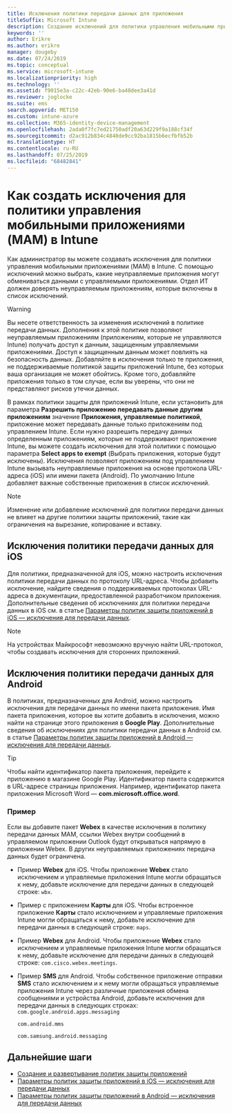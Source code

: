 ```yaml
---
title: Исключения политики передачи данных для приложения
titleSuffix: Microsoft Intune
description: Создание исключений для политики управления мобильными приложениями (MAM) в Intune.
keywords: ''
author: Erikre
ms.author: erikre
manager: dougeby
ms.date: 07/24/2019
ms.topic: conceptual
ms.service: microsoft-intune
ms.localizationpriority: high
ms.technology: ''
ms.assetid: f9015e3a-c22c-42eb-90e6-ba48dee3a41d
ms.reviewer: joglocke
ms.suite: ems
search.appverid: MET150
ms.custom: intune-azure
ms.collection: M365-identity-device-management
ms.openlocfilehash: 2ada0f7fc7ed21750adf20a63d229f9a188cf34f
ms.sourcegitcommit: d2ac912b834c4840de9cc92ba1815b6ecfbfb52b
ms.translationtype: HT
ms.contentlocale: ru-RU
ms.lasthandoff: 07/25/2019
ms.locfileid: "68482841"
---
```

# <a name="how-to-create-exceptions-to-the-intune-mobile-application-management-mam-data-transfer-policy"></a>Как создать исключения для политики управления мобильными приложениями (MAM) в Intune

Как администратор вы можете создавать исключения для политики управления мобильными приложениями (MAM) в Intune. С помощью исключений можно выбрать, какие неуправляемые приложения могут обмениваться данными с управляемыми приложениями. Отдел ИТ должен доверять неуправляемым приложениям, которые включены в список исключений. 

>[!WARNING] 
> Вы несете ответственность за изменения исключений в политике передачи данных. Дополнения к этой политике позволяют неуправляемым приложениям (приложениям, которые не управляются Intune) получать доступ к данным, защищенным управляемыми приложениями. Доступ к защищенным данным может повлиять на безопасность данных. Добавляйте в исключения только те приложения, не поддерживаемые политикой защиты приложений Intune, без которых ваша организация не может обойтись. Кроме того, добавляйте приложения только в том случае, если вы уверены, что они не представляют рисков утечки данных.

В рамках политики защиты для приложений Intune, если установить для параметра **Разрешить приложению передавать данные другим приложениям** значение **Приложения, управляемые политикой**, приложение может передавать данные только приложениям под управлением Intune. Если нужно разрешить передачу данных определенным приложениям, которые не поддерживают приложение Intune, вы можете создать исключения для этой политики с помощью параметра **Select apps to exempt** (Выбрать приложения, которые будут исключены). Исключения позволяют приложениям под управлением Intune вызывать неуправляемые приложения на основе протокола URL-адреса (iOS) или имени пакета (Android). По умолчанию Intune добавляет важные собственные приложения в список исключений. 

> [!NOTE]
> Изменение или добавление исключений для политики передачи данных не влияет на другие политики защиты приложений, такие как ограничения на вырезание, копирование и вставку. 

## <a name="ios-data-transfer-exceptions"></a>Исключения политики передачи данных для iOS
Для политики, предназначенной для iOS, можно настроить исключения политики передачи данных по протоколу URL-адреса. Чтобы добавить исключение, найдите сведения о поддерживаемых протоколах URL-адреса в документации, предоставленной разработчиком приложения. Дополнительные сведения об исключениях для политики передачи данных в iOS см. в статье [Параметры политик защиты приложений в iOS — исключения для передачи данных](app-protection-policy-settings-ios.md#data-transfer-exemptions).

> [!NOTE]
> На устройствах Майкрософт невозможно вручную найти URL-протокол, чтобы создавать исключения для сторонних приложений. 

## <a name="android-data-transfer-exceptions"></a>Исключения политики передачи данных для Android
В политиках, предназначенных для Android, можно настроить исключения для передачи данных по имени пакета приложения. Имя пакета приложения, которое вы хотите добавить в исключения, можно найти на странице этого приложения в **Google Play**. Дополнительные сведения об исключениях для политики передачи данных в Android см. в статье [Параметры политик защиты приложений в Android — исключения для передачи данных](app-protection-policy-settings-android.md#data-transfer-exemptions).


>[!TIP]
> Чтобы найти идентификатор пакета приложения, перейдите к приложению в магазине Google Play. Идентификатор пакета содержится в URL-адресе страницы приложения. Например, идентификатор пакета приложения Microsoft Word — **com.microsoft.office.word**.

### <a name="example"></a>Пример
Если вы добавите пакет **Webex** в качестве исключения в политику передачи данных MAM, ссылки Webex внутри сообщений в управляемом приложении Outlook будут открываться напрямую в приложении Webex. В других неуправляемых приложениях передача данных будет ограничена.

- Пример **Webex** для iOS.   Чтобы приложение **Webex** стало исключением и управляемые приложения Intune могли обращаться к нему, добавьте исключение для передачи данных в следующей строке: <code>wbx</code>.
    
- Пример с приложением **Карты** для iOS.   Чтобы встроенное приложение **Карты** стало исключением и управляемые приложения Intune могли обращаться к нему, добавьте исключение для передачи данных в следующей строке: <code>maps</code>.

- Пример **Webex** для Android.   Чтобы приложение **Webex** стало исключением и управляемые приложения Intune могли обращаться к нему, добавьте исключение для передачи данных в следующей строке: <code>com.cisco.webex.meetings</code>.
    
- Пример **SMS** для Android.   Чтобы собственное приложение отправки **SMS** стало исключением и к нему могли обращаться управляемые приложения Intune через различные приложения обмена сообщениями и устройства Android, добавьте исключения для передачи данных в следующих строках: 
    <code>com.google.android.apps.messaging</code>
    
    <code>com.android.mms</code>
    
    <code>com.samsung.android.messaging</code>

## <a name="next-steps"></a>Дальнейшие шаги

- [Создание и развертывание политик защиты приложений](app-protection-policies.md)
- [Параметры политик защиты приложений в iOS — исключения для передачи данных](app-protection-policy-settings-ios.md#data-transfer-exemptions)
- [Параметры политик защиты приложений в Android — исключения для передачи данных](app-protection-policy-settings-android.md#data-transfer-exemptions)
